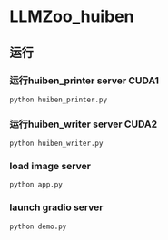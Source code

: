 # LLMZoo_huiben

## 运行
### 运行huiben_printer server CUDA1
```shell
python huiben_printer.py
```
### 运行huiben_writer server CUDA2
```shell
python huiben_writer.py
```
### load image server
```shell
python app.py
```
### launch gradio server
```shell
python demo.py
```
